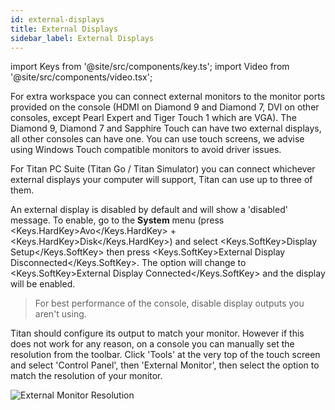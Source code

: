 ```yaml
---
id: external-displays
title: External Displays
sidebar_label: External Displays
---
```


import Keys from '@site/src/components/key.ts';
import Video from '@site/src/components/video.tsx';

For extra workspace you can connect external monitors to the monitor ports
provided on the console (HDMI on Diamond 9 and Diamond 7, DVI on other consoles, except Pearl Expert and Tiger Touch 1
which are VGA). The Diamond 9, Diamond 7 and Sapphire
Touch can have two external displays, all other consoles can have one.
You can use touch screens, we advise using Windows Touch compatible
monitors to avoid driver issues.

For Titan PC Suite (Titan Go / Titan Simulator) you can connect whichever
external displays your computer will support, Titan can use up to three of them.

An external display is disabled by default and will show a 'disabled'
message. To enable, go to the **System** menu (press <Keys.HardKey>Avo</Keys.HardKey> + <Keys.HardKey>Disk</Keys.HardKey>) and select <Keys.SoftKey>Display Setup</Keys.SoftKey>
then press <Keys.SoftKey>External Display Disconnected</Keys.SoftKey>. The option will change to <Keys.SoftKey>External Display Connected</Keys.SoftKey> and the display will be enabled.

> For best performance of the console, disable display outputs you aren't
using.

Titan should configure its output to match your monitor. However if this
does not work for any reason, on a console you can manually set the resolution from the
toolbar. Click 'Tools' at the very top of the touch screen and select
'Control Panel', then 'External Monitor', then select the option to
match the resolution of your monitor.

![External Monitor Resolution](/docs/images/External-Monitor-Resolution.png)

